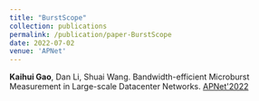 ```yaml
---
title: "BurstScope"
collection: publications
permalink: /publication/paper-BurstScope
date: 2022-07-02
venue: 'APNet'
---
```

**Kaihui Gao**, Dan Li, Shuai Wang. Bandwidth-efficient Microburst Measurement in Large-scale Datacenter Networks. [APNet'2022](https://conferences.sigcomm.org/events/apnet2022/index.html)
